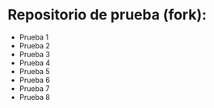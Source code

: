 # Repositorio de prueba (fork):
- Prueba 1
- Prueba 2
- Prueba 3
- Prueba 4
- Prueba 5
- Prueba 6
- Prueba 7
- Prueba 8